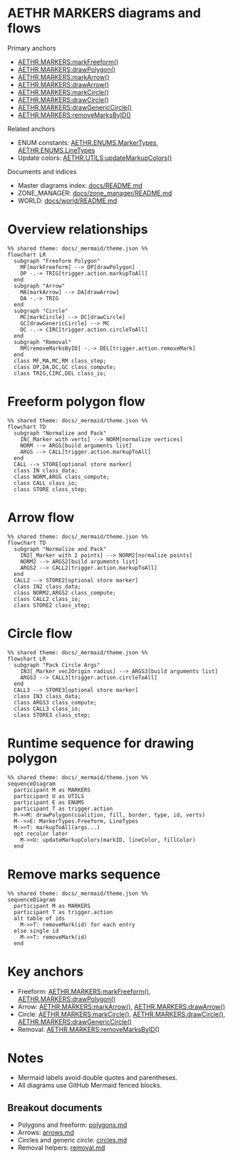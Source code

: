 # AETHR MARKERS diagrams and flows

Primary anchors
- [AETHR.MARKERS:markFreeform()](../../dev/MARKERS.lua:43)
- [AETHR.MARKERS:drawPolygon()](../../dev/MARKERS.lua:85)
- [AETHR.MARKERS:markArrow()](../../dev/MARKERS.lua:139)
- [AETHR.MARKERS:drawArrow()](../../dev/MARKERS.lua:176)
- [AETHR.MARKERS:markCircle()](../../dev/MARKERS.lua:229)
- [AETHR.MARKERS:drawCircle()](../../dev/MARKERS.lua:269)
- [AETHR.MARKERS:drawGenericCircle()](../../dev/MARKERS.lua:299)
- [AETHR.MARKERS:removeMarksByID()](../../dev/MARKERS.lua:318)

Related anchors
- ENUM constants: [AETHR.ENUMS.MarkerTypes](../../dev/ENUMS.lua:461), [AETHR.ENUMS.LineTypes](../../dev/ENUMS.lua:452)
- Update colors: [AETHR.UTILS:updateMarkupColors()](../../dev/UTILS.lua:188)

Documents and indices
- Master diagrams index: [docs/README.md](../README.md)
- ZONE_MANAGER: [docs/zone_manager/README.md](../zone_manager/README.md)
- WORLD: [docs/world/README.md](../world/README.md)

# Overview relationships

```mermaid
%% shared theme: docs/_mermaid/theme.json %%
flowchart LR
  subgraph "Freeform Polygon"
    MF[markFreeform] --> DP[drawPolygon]
    DP -.-> TRIG[trigger.action.markupToAll]
  end
  subgraph "Arrow"
    MA[markArrow] --> DA[drawArrow]
    DA -.-> TRIG
  end
  subgraph "Circle"
    MC[markCircle] --> DC[drawCircle]
    GC[drawGenericCircle] --> MC
    DC -.-> CIRC[trigger.action.circleToAll]
  end
  subgraph "Removal"
    RM[removeMarksByID] -.-> DEL[trigger.action.removeMark]
  end
  class MF,MA,MC,RM class_step;
  class DP,DA,DC,GC class_compute;
  class TRIG,CIRC,DEL class_io;
```

# Freeform polygon flow

```mermaid
%% shared theme: docs/_mermaid/theme.json %%
flowchart TD
  subgraph "Normalize and Pack"
    IN[_Marker with verts] --> NORM[normalize vertices]
    NORM --> ARGS[build arguments list]
    ARGS --> CALL[trigger.action.markupToAll]
  end
  CALL --> STORE[optional store marker]
  class IN class_data;
  class NORM,ARGS class_compute;
  class CALL class_io;
  class STORE class_step;
```

# Arrow flow

```mermaid
%% shared theme: docs/_mermaid/theme.json %%
flowchart TD
  subgraph "Normalize and Pack"
    IN2[_Marker with 2 points] --> NORM2[normalize points]
    NORM2 --> ARGS2[build arguments list]
    ARGS2 --> CALL2[trigger.action.markupToAll]
  end
  CALL2 --> STORE2[optional store marker]
  class IN2 class_data;
  class NORM2,ARGS2 class_compute;
  class CALL2 class_io;
  class STORE2 class_step;
```

# Circle flow

```mermaid
%% shared theme: docs/_mermaid/theme.json %%
flowchart LR
  subgraph "Pack Circle Args"
    IN3[_Marker vec2Origin radius] --> ARGS3[build arguments list]
    ARGS3 --> CALL3[trigger.action.circleToAll]
  end
  CALL3 --> STORE3[optional store marker]
  class IN3 class_data;
  class ARGS3 class_compute;
  class CALL3 class_io;
  class STORE3 class_step;
```

# Runtime sequence for drawing polygon

```mermaid
%% shared theme: docs/_mermaid/theme.json %%
sequenceDiagram
  participant M as MARKERS
  participant U as UTILS
  participant E as ENUMS
  participant T as trigger.action
  M->>M: drawPolygon(coalition, fill, border, type, id, verts)
  M-->>E: MarkerTypes.Freeform, LineTypes
  M->>T: markupToAll(args...)
  opt recolor later
    M->>U: updateMarkupColors(markID, lineColor, fillColor)
  end
```

# Remove marks sequence

```mermaid
%% shared theme: docs/_mermaid/theme.json %%
sequenceDiagram
  participant M as MARKERS
  participant T as trigger.action
  alt table of ids
    M->>T: removeMark(id) for each entry
  else single id
    M->>T: removeMark(id)
  end
```

# Key anchors
- Freeform: [AETHR.MARKERS:markFreeform()](../../dev/MARKERS.lua:43), [AETHR.MARKERS:drawPolygon()](../../dev/MARKERS.lua:85)
- Arrow: [AETHR.MARKERS:markArrow()](../../dev/MARKERS.lua:139), [AETHR.MARKERS:drawArrow()](../../dev/MARKERS.lua:176)
- Circle: [AETHR.MARKERS:markCircle()](../../dev/MARKERS.lua:229), [AETHR.MARKERS:drawCircle()](../../dev/MARKERS.lua:269), [AETHR.MARKERS:drawGenericCircle()](../../dev/MARKERS.lua:299)
- Removal: [AETHR.MARKERS:removeMarksByID()](../../dev/MARKERS.lua:318)

# Notes
- Mermaid labels avoid double quotes and parentheses.
- All diagrams use GitHub Mermaid fenced blocks.

## Breakout documents

- Polygons and freeform: [polygons.md](./polygons.md)
- Arrows: [arrows.md](./arrows.md)
- Circles and generic circle: [circles.md](./circles.md)
- Removal helpers: [removal.md](./removal.md)